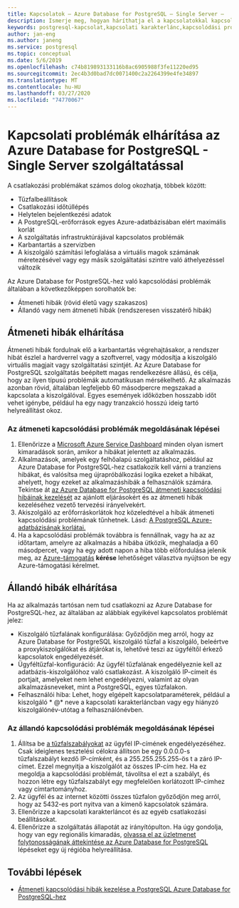 ```yaml
---
title: Kapcsolatok – Azure Database for PostgreSQL – Single Server –
description: Ismerje meg, hogyan háríthatja el a kapcsolatokkal kapcsolatos problémákat az Azure Database for PostgreSQL – Single Server szolgáltatással.
keywords: postgresql-kapcsolat,kapcsolati karakterlánc,kapcsolódási problémák,átmeneti hiba,csatlakozási hiba
author: jan-eng
ms.author: janeng
ms.service: postgresql
ms.topic: conceptual
ms.date: 5/6/2019
ms.openlocfilehash: c74b819893133116b8ac6905988f3fe11220ed95
ms.sourcegitcommit: 2ec4b3d0bad7dc0071400c2a2264399e4fe34897
ms.translationtype: MT
ms.contentlocale: hu-HU
ms.lasthandoff: 03/27/2020
ms.locfileid: "74770067"
---
```

# <a name="troubleshoot-connection-issues-to-azure-database-for-postgresql---single-server"></a>Kapcsolati problémák elhárítása az Azure Database for PostgreSQL - Single Server szolgáltatással

A csatlakozási problémákat számos dolog okozhatja, többek között:

* Tűzfalbeállítások
* Csatlakozási időtúllépés
* Helytelen bejelentkezési adatok
* A PostgreSQL-erőforrások egyes Azure-adatbázisában elért maximális korlát
* A szolgáltatás infrastruktúrájával kapcsolatos problémák
* Karbantartás a szervizben
* A kiszolgáló számítási lefoglalása a virtuális magok számának méretezésével vagy egy másik szolgáltatási szintre való áthelyezéssel változik

Az Azure Database for PostgreSQL-hez való kapcsolódási problémák általában a következőképpen sorolhatók be:

* Átmeneti hibák (rövid életű vagy szakaszos)
* Állandó vagy nem átmeneti hibák (rendszeresen visszatérő hibák)

## <a name="troubleshoot-transient-errors"></a>Átmeneti hibák elhárítása

Átmeneti hibák fordulnak elő a karbantartás végrehajtásakor, a rendszer hibát észlel a hardverrel vagy a szoftverrel, vagy módosítja a kiszolgáló virtuális magjait vagy szolgáltatási szintjét. Az Azure Database for PostgreSQL szolgáltatás beépített magas rendelkezésre állású, és célja, hogy az ilyen típusú problémák automatikusan mérsékelhető. Az alkalmazás azonban rövid, általában legfeljebb 60 másodpercre megszakad a kapcsolata a kiszolgálóval. Egyes események időközben hosszabb időt vehet igénybe, például ha egy nagy tranzakció hosszú ideig tartó helyreállítást okoz.

### <a name="steps-to-resolve-transient-connectivity-issues"></a>Az átmeneti kapcsolódási problémák megoldásának lépései

1. Ellenőrizze a [Microsoft Azure Service Dashboard](https://azure.microsoft.com/status) minden olyan ismert kimaradások során, amikor a hibákat jelentett az alkalmazás.
2. Alkalmazások, amelyek egy felhőalapú szolgáltatáshoz, például az Azure Database for PostgreSQL-hez csatlakozik kell várni a tranziens hibákat, és valósítsa meg újrapróbálkozási logika ezeket a hibákat, ahelyett, hogy ezeket az alkalmazáshibák a felhasználók számára. Tekintse át [az Azure Database for PostgreSQL átmeneti kapcsolódási hibáinak kezelését](concepts-connectivity.md) az ajánlott eljárásokért és az átmeneti hibák kezeléséhez vezető tervezési irányelvekért.
3. Akiszolgáló az erőforráskorlátok hoz közeledtével a hibák átmeneti kapcsolódási problémának tűnhetnek. Lásd: [A PostgreSQL Azure-adatbázisának korlátai.](concepts-limits.md)
4. Ha a kapcsolódási problémák továbbra is fennállnak, vagy ha az az időtartam, amelyre az alkalmazás a hibába ütközik, meghaladja a 60 másodpercet, vagy ha egy adott napon a hiba több előfordulása jelenik meg, az [Azure-támogatás](https://azure.microsoft.com/support/options) **kérése** lehetőséget választva nyújtson be egy Azure-támogatási kérelmet.

## <a name="troubleshoot-persistent-errors"></a>Állandó hibák elhárítása

Ha az alkalmazás tartósan nem tud csatlakozni az Azure Database for PostgreSQL-hez, az általában az alábbiak egyikével kapcsolatos problémát jelez:

* Kiszolgáló tűzfalának konfigurálása: Győződjön meg arról, hogy az Azure Database for PostgreSQL kiszolgáló tűzfal a kiszolgáló, beleértve a proxykiszolgálókat és átjárókat is, lehetővé teszi az ügyféltől érkező kapcsolatok engedélyezését.
* Ügyféltűzfal-konfiguráció: Az ügyfél tűzfalának engedélyeznie kell az adatbázis-kiszolgálóhoz való csatlakozást. A kiszolgáló IP-címeit és portjait, amelyeket nem lehet engedélyezni, valamint az olyan alkalmazásneveket, mint a PostgreSQL, egyes tűzfalakon.
* Felhasználói hiba: Lehet, hogy elgépelt kapcsolatparaméterek, például a kiszolgáló * \@* neve a kapcsolati karakterláncban vagy egy hiányzó kiszolgálónév-utótag a felhasználónévben.

### <a name="steps-to-resolve-persistent-connectivity-issues"></a>Az állandó kapcsolódási problémák megoldásának lépései

1. Állítsa be [a tűzfalszabályokat](howto-manage-firewall-using-portal.md) az ügyfél IP-címének engedélyezéséhez. Csak ideiglenes tesztelési célokra állítson be egy 0.0.0.0-s tűzfalszabályt kezdő IP-címként, és a 255.255.255.255-ös t a záró IP-címet. Ezzel megnyitja a kiszolgálót az összes IP-cím hez. Ha ez megoldja a kapcsolódási problémát, távolítsa el ezt a szabályt, és hozzon létre egy tűzfalszabályt egy megfelelően korlátozott IP-címhez vagy címtartományhoz.
2. Az ügyfél és az internet közötti összes tűzfalon győződjön meg arról, hogy az 5432-es port nyitva van a kimenő kapcsolatok számára.
3. Ellenőrizze a kapcsolati karakterláncot és az egyéb csatlakozási beállításokat.
4. Ellenőrizze a szolgáltatás állapotát az irányítópulton. Ha úgy gondolja, hogy van egy regionális kimaradás, [olvassa el az üzletmenet folytonosságának áttekintése az Azure Database for PostgreSQL](concepts-business-continuity.md) lépéseket egy új régióba helyreállítása.

## <a name="next-steps"></a>További lépések

* [Átmeneti kapcsolódási hibák kezelése a PostgreSQL Azure Database for PostgreSQL-hez](concepts-connectivity.md)
